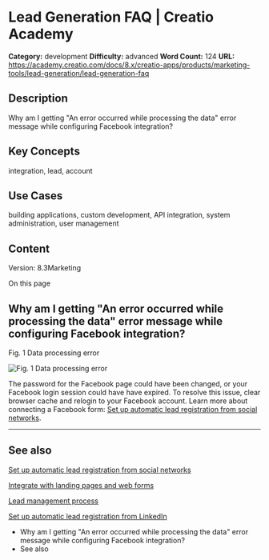 # Lead Generation FAQ | Creatio Academy

**Category:** development **Difficulty:** advanced **Word Count:** 124 **URL:**
https://academy.creatio.com/docs/8.x/creatio-apps/products/marketing-tools/lead-generation/lead-generation-faq

## Description

Why am I getting "An error occurred while processing the data" error message
while configuring Facebook integration?

## Key Concepts

integration, lead, account

## Use Cases

building applications, custom development, API integration, system
administration, user management

## Content

Version: 8.3Marketing

On this page

## Why am I getting "An error occurred while processing the data" error message while configuring Facebook integration?​

Fig. 1 Data processing error

![Fig. 1 Data processing error](https://d3a7ykdi65m4cy.cloudfront.net/ac-en/s3fs-public/images/Lead%20generation/scr_facebook_error.png)

The password for the Facebook page could have been changed, or your Facebook
login session could have have expired. To resolve this issue, clear browser
cache and relogin to your Facebook account. Learn more about connecting a
Facebook form:
[Set up automatic lead registration from social networks](https://academy.creatio.com/documents?id=2499#title-2499-1).

---

## See also​

[Set up automatic lead registration from social networks](https://academy.creatio.com/documents?id=2499)

[Integrate with landing pages and web forms](https://academy.creatio.com/documents?id=1081)

[Lead management process](https://academy.creatio.com/documents?id=1767)

[Set up automatic lead registration from LinkedIn](https://academy.creatio.com/documents?id=2368)

- Why am I getting "An error occurred while processing the data" error message
  while configuring Facebook integration?
- See also
